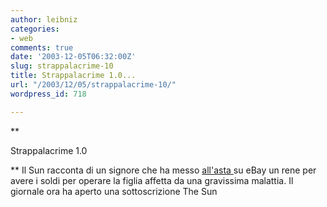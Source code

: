 ```yaml
---
author: leibniz
categories:
- web
comments: true
date: '2003-12-05T06:32:00Z'
slug: strappalacrime-10
title: Strappalacrime 1.0...
url: "/2003/12/05/strappalacrime-10/"
wordpress_id: 718

---
```

**  

Strappalacrime 1.0   


**   Il Sun racconta di un signore che ha messo  [ all'asta ](http://www.thesun.co.uk/article/0,,2-2003561043,00.html)su eBay un rene per avere i soldi per operare la figlia affetta da una gravissima malattia. Il giornale ora ha aperto una sottoscrizione
  The Sun
